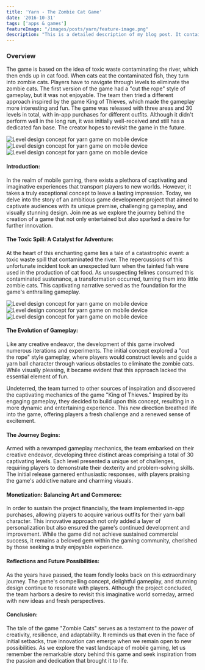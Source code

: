 ```yaml
---
title: 'Yarn - The Zombie Cat Game'
date: '2016-10-31'
tags: ['apps & games']
featureImage: "/images/posts/yarn/feature-image.png"
description: "This is a detailed description of my blog post. It contains many words and offers insights on a specific topic."
---
```



### Overview
The game is based on the idea of toxic waste contaminating the river, which then ends up in cat food. When cats eat the contaminated fish, they turn into zombie cats. Players have to navigate through levels to eliminate the zombie cats. The first version of the game had a "cut the rope" style of gameplay, but it was not enjoyable. The team then tried a different approach inspired by the game King of Thieves, which made the gameplay more interesting and fun. The game was released with three areas and 30 levels in total, with in-app purchases for different outfits. Although it didn't perform well in the long run, it was initially well-received and still has a dedicated fan base. The creator hopes to revisit the game in the future.

<div class="image-row">
  <img src="/images/posts/yarn/level-2.png" alt="Level design concept for yarn game on mobile device" />
  <img src="/images/posts/yarn/level-3.png" alt="Level design concept for yarn game on mobile device" />
  <img src="/images/posts/yarn/level-4.png" alt="Level design concept for yarn game on mobile device" />
</div>

#### Introduction:
In the realm of mobile gaming, there exists a plethora of captivating and imaginative experiences that transport players to new worlds. However, it takes a truly exceptional concept to leave a lasting impression. Today, we delve into the story of an ambitious game development project that aimed to captivate audiences with its unique premise, challenging gameplay, and visually stunning design. Join me as we explore the journey behind the creation of a game that not only entertained but also sparked a desire for further innovation.

#### The Toxic Spill: A Catalyst for Adventure:
At the heart of this enchanting game lies a tale of a catastrophic event: a toxic waste spill that contaminated the river. The repercussions of this unfortunate incident took an unexpected turn when the tainted fish were used in the production of cat food. As unsuspecting felines consumed this contaminated sustenance, a transformation occurred, turning them into little zombie cats. This captivating narrative served as the foundation for the game's enthralling gameplay.

<div class="image-row">
  <img src="/images/posts/yarn/level-5.png" alt="Level design concept for yarn game on mobile device" />
  <img src="/images/posts/yarn/level-6.png" alt="Level design concept for yarn game on mobile device" />
  <img src="/images/posts/yarn/level-7.png" alt="Level design concept for yarn game on mobile device" />
</div>

#### The Evolution of Gameplay:
Like any creative endeavor, the development of this game involved numerous iterations and experiments. The initial concept explored a "cut the rope" style gameplay, where players would construct levels and guide a yarn ball character through various obstacles to eliminate the zombie cats. While visually pleasing, it became evident that this approach lacked the essential element of fun.

Undeterred, the team turned to other sources of inspiration and discovered the captivating mechanics of the game "King of Thieves." Inspired by its engaging gameplay, they decided to build upon this concept, resulting in a more dynamic and entertaining experience. This new direction breathed life into the game, offering players a fresh challenge and a renewed sense of excitement.

#### The Journey Begins:
Armed with a revamped gameplay mechanics, the team embarked on their creative endeavor, developing three distinct areas comprising a total of 30 captivating levels. Each level presented a unique set of challenges, requiring players to demonstrate their dexterity and problem-solving skills. The initial release garnered enthusiastic responses, with players praising the game's addictive nature and charming visuals.

#### Monetization: Balancing Art and Commerce:
In order to sustain the project financially, the team implemented in-app purchases, allowing players to acquire various outfits for their yarn ball character. This innovative approach not only added a layer of personalization but also ensured the game's continued development and improvement. While the game did not achieve sustained commercial success, it remains a beloved gem within the gaming community, cherished by those seeking a truly enjoyable experience.

#### Reflections and Future Possibilities:
As the years have passed, the team fondly looks back on this extraordinary journey. The game's compelling concept, delightful gameplay, and stunning design continue to resonate with players. Although the project concluded, the team harbors a desire to revisit this imaginative world someday, armed with new ideas and fresh perspectives.

#### Conclusion:
The tale of the game "Zombie Cats" serves as a testament to the power of creativity, resilience, and adaptability. It reminds us that even in the face of initial setbacks, true innovation can emerge when we remain open to new possibilities. As we explore the vast landscape of mobile gaming, let us remember the remarkable story behind this game and seek inspiration from the passion and dedication that brought it to life.